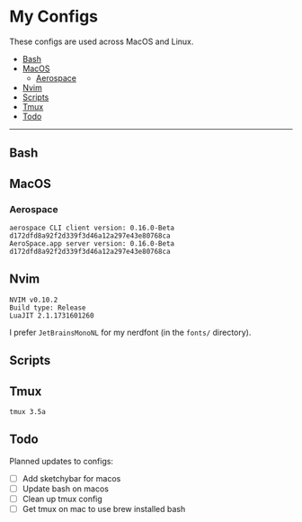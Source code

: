 # My Configs

These configs are used across MacOS and Linux.

- [Bash](#bash)
- [MacOS](#macos)
  - [Aerospace](#aerospace)
- [Nvim](#nvim)
- [Scripts](#scripts)
- [Tmux](#tmux)
- [Todo](#todo)

---

## Bash

## MacOS

### Aerospace


```
aerospace CLI client version: 0.16.0-Beta d172dfd8a92f2d339f3d46a12a297e43e80768ca
AeroSpace.app server version: 0.16.0-Beta d172dfd8a92f2d339f3d46a12a297e43e80768ca
```

## Nvim

```
NVIM v0.10.2
Build type: Release
LuaJIT 2.1.1731601260
```

I prefer `JetBrainsMonoNL` for my nerdfont (in the `fonts/` directory).

## Scripts



## Tmux

```
tmux 3.5a
```

## Todo

Planned updates to configs: 

- [ ] Add sketchybar for macos
- [ ] Update bash on macos
- [ ] Clean up tmux config
- [ ] Get tmux on mac to use brew installed bash
